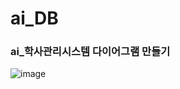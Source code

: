 # ai_DB

### ai_학사관리시스템 다이어그램 만들기

![image](https://github.com/jung-yeon/ai_DB/assets/77679326/17a08436-bdee-491f-a7e0-98c10782ef22)
